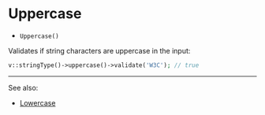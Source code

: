 # Uppercase

- `Uppercase()`

Validates if string characters are uppercase in the input:

```php
v::stringType()->uppercase()->validate('W3C'); // true
```

***
See also:

  * [Lowercase](Lowercase.md)
